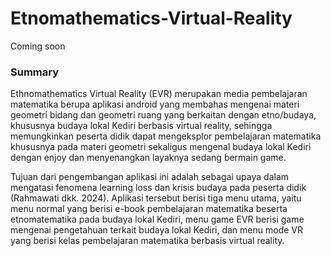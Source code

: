 # Etnomathematics-Virtual-Reality
Coming soon

### Summary
Ethnomathematics Virtual Reality (EVR) merupakan media pembelajaran matematika berupa aplikasi android yang membahas 
mengenai materi geometri bidang dan geometri ruang yang berkaitan dengan etno/budaya, khususnya budaya lokal Kediri 
berbasis virtual reality, sehingga memungkinkan peserta didik dapat mengeksplor pembelajaran matematika khususnya pada 
materi geometri sekaligus mengenal budaya lokal Kediri dengan enjoy dan menyenangkan layaknya sedang bermain game.

Tujuan dari pengembangan aplikasi ini adalah sebagai upaya dalam mengatasi fenomena learning loss dan krisis budaya pada 
peserta didik (Rahmawati dkk. 2024). Aplikasi tersebut berisi tiga menu utama, yaitu menu normal yang berisi e-book 
pembelajaran matematika beserta etnomatematika pada budaya lokal Kediri, menu game EVR berisi game mengenai pengetahuan 
terkait budaya lokal Kediri, dan menu mode VR yang berisi kelas pembelajaran matematika berbasis virtual reality.
